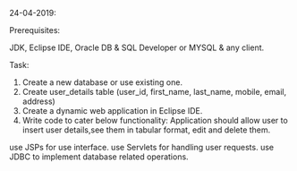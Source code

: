 24-04-2019:

Prerequisites:

JDK,
Eclipse IDE,
Oracle DB & SQL Developer or MYSQL & any client.

Task:
1. Create a new database or use existing one.
2. Create user_details table (user_id, first_name, last_name, mobile, email, address)
3. Create a dynamic web application in Eclipse IDE.
4.  Write code to cater below functionality:
      Application should allow user to insert user details,see them in tabular format, edit and delete them.

use JSPs for use interface.
use Servlets for handling user requests.
use JDBC to implement database related operations.
